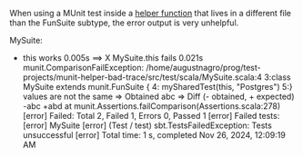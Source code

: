When using a MUnit test inside a [helper function](https://scalameta.org/munit/docs/tests.html#declare-tests-inside-a-helper-function) that lives in a different file than the FunSuite subtype, the error output is very unhelpful.

MySuite:
+ this works 0.005s
  ==> X MySuite.this fails  0.021s munit.ComparisonFailException: /home/augustnagro/prog/test-projects/munit-helper-bad-trace/src/test/scala/MySuite.scala:4
  3:class MySuite extends munit.FunSuite {
  4:  mySharedTest(this, "Postgres")
  5:}
  values are not the same
  => Obtained
  abc
  => Diff (- obtained, + expected)
  -abc
  +abd
  at munit.Assertions.failComparison(Assertions.scala:278)
  [error] Failed: Total 2, Failed 1, Errors 0, Passed 1
  [error] Failed tests:
  [error] 	MySuite
  [error] (Test / test) sbt.TestsFailedException: Tests unsuccessful
  [error] Total time: 1 s, completed Nov 26, 2024, 12:09:19 AM
